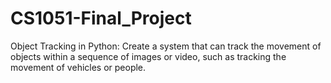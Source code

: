 # CS1051-Final_Project
Object Tracking in Python: Create a system that can track the movement of objects within a sequence of images or video, such as tracking the movement of vehicles or people.
